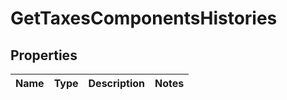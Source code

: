 # GetTaxesComponentsHistories

## Properties
Name | Type | Description | Notes
------------ | ------------- | ------------- | -------------
